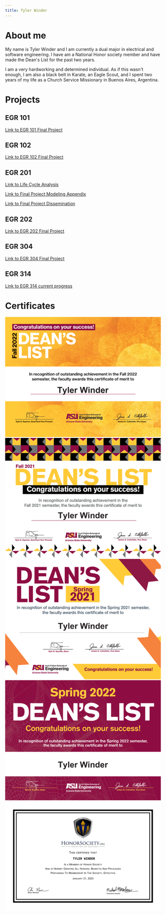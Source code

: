 ```yaml
---
title: Tyler Winder
---
```


# About me

My name is Tyler Winder and I am currently a dual major in electrical and software engineering. I have am a National Honor society member and have made the Dean's List for the past two years.

I am a very hardworking and determined individual. As if this wasn't enough, I am also a black belt in Karate, an Eagle Scout, and I spent two years of my life as a Church Service Missionary in Buenos Aires, Argentina.
# Projects
## EGR 101
[Link to EGR 101 Final Project](/EGR101.md)
## EGR 102
[Link to EGR 102 Final Project](/EGR102.md)
## EGR 201
[Link to Life Cycle Analysis](/Life_Cycle_Analysis.md)

[Link to Final Project Modeling Appendix](/Final_Project_Modeling_Appendix.md)

[Link to Final Project Dissemination](/final_Project_Dissemination.md)

## EGR 202
[Link to EGR 202 Final Project](/EGR202.md)
## EGR 304
[Link to EGR 304 Final Project](EGR_304_Final_Project.md)
## EGR 314
[Link to EGR 314 current progress](https://team-302.github.io/)
# Certificates
![](Dean_List_for_Fall(1).png)
![](Dean_List_for_Fall(2).png)
![](Dean_List_for_Spring(1).png)
![](Dean_List_for_Spring.png)
![](HonorSociety.org_Certificate_(1).png)
